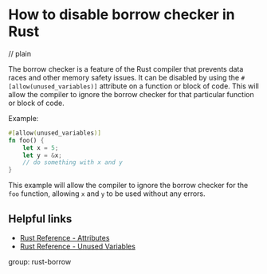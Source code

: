 # How to disable borrow checker in Rust
// plain

The borrow checker is a feature of the Rust compiler that prevents data races and other memory safety issues. It can be disabled by using the `#[allow(unused_variables)]` attribute on a function or block of code. This will allow the compiler to ignore the borrow checker for that particular function or block of code.

Example:
```rust
#[allow(unused_variables)]
fn foo() {
    let x = 5;
    let y = &x;
    // do something with x and y
}
```

This example will allow the compiler to ignore the borrow checker for the `foo` function, allowing `x` and `y` to be used without any errors.

## Helpful links

- [Rust Reference - Attributes](https://doc.rust-lang.org/reference/attributes.html)
- [Rust Reference - Unused Variables](https://doc.rust-lang.org/reference/attributes/unused_variables.html)

group: rust-borrow